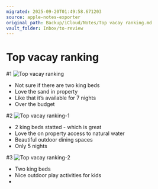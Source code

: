 ```yaml
---
migrated: 2025-09-20T01:49:58.671203
source: apple-notes-exporter
original_path: Backup/iCloud/Notes/Top vacay ranking.md
vault_folder: Inbox/to-review
---
```

# Top vacay ranking

#1
![Top vacay ranking](images/Top%20vacay%20ranking.jpeg)

- Not sure if there are two king beds
- Love the sand in property 
- Like that it’s available for 7 nights 
- Over the budget 

#2
![Top vacay ranking-1](images/Top%20vacay%20ranking-1.jpeg)

- 2 king beds statted - which is great 
- Love the on property access to natural water 
- Beautiful outdoor dining spaces
- Only 5 nights 

#3
![Top vacay ranking-2](images/Top%20vacay%20ranking-2.jpeg)

- Two king beds
- Nice outdoor play activities for kids
- 

